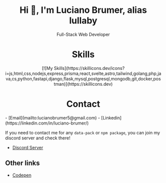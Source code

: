 
<h1 align="center">Hi 👋, I'm Luciano Brumer, alias lullaby</h1>
<p align="center">Full-Stack Web Developer</p>

<h1 align="center">Skills</h1>

<div align="center">
  [![My Skills](https://skillicons.dev/icons?i=js,html,css,nodejs,express,prisma,react,svelte,astro,tailwind,golang,php,java,cs,python,fastapi,django,flask,mysql,postgresql,mongodb,git,docker,postman)](https://skillicons.dev)
</div>

<h1 align="center">Contact</h1>
- [Email](mailto:lucianobrumer5@gmail.com)
- [Linkedin](https://linkedin.com/in/luciano-brumer/)

If you need to contact me for any `data-pack` or `npm package`, you can join my discord server and check there!
- [Discord Server](https://discord.gg/CbbDyYe8)

## Other links
- [Codepen](https://codepen.io/lucianobrumer)
